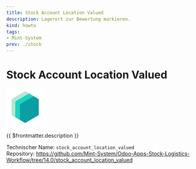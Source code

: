 ```yaml
---
title: Stock Account Location Valued
description: Lagerort zur Bewertung markieren.
kind: howto
tags:
- Mint-System
prev: ./stock
---
```

# Stock Account Location Valued
![icon_oms_box](attachments/icons_odoo_mint_system.png)

{{ $frontmatter.description }}

Technischer Name: `stock_account_location_valued`\
Repository: <https://github.com/Mint-System/Odoo-Apps-Stock-Logistics-Workflow/tree/14.0/stock_account_location_valued>
